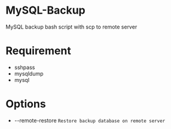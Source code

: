 # MySQL-Backup
MySQL backup bash script with scp to remote server

# Requirement
- sshpass
- mysqldump
- mysql

# Options
- --remote-restore `Restore backup database on remote server`
